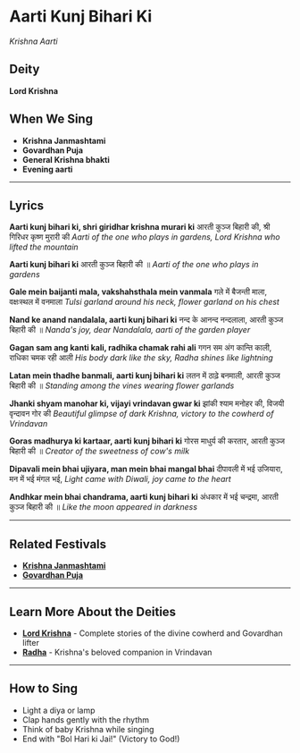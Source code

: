 # Aarti Kunj Bihari Ki
*Krishna Aarti*

## Deity
**Lord Krishna**

## When We Sing
- **Krishna Janmashtami**
- **Govardhan Puja**
- **General Krishna bhakti**
- **Evening aarti**

---

## Lyrics

**Aarti kunj bihari ki, shri giridhar krishna murari ki**
आरती कुञ्ज बिहारी की, श्री गिरिधर कृष्ण मुरारी की
*Aarti of the one who plays in gardens, Lord Krishna who lifted the mountain*

**Aarti kunj bihari ki**
आरती कुञ्ज बिहारी की ॥
*Aarti of the one who plays in gardens*

**Gale mein baijanti mala, vakshahsthala mein vanmala**
गले में बैजन्ती माला, वक्षःस्थल में वनमाला
*Tulsi garland around his neck, flower garland on his chest*

**Nand ke anand nandalala, aarti kunj bihari ki**
नन्द के आनन्द नन्दलाला, आरती कुञ्ज बिहारी की ॥
*Nanda's joy, dear Nandalala, aarti of the garden player*

**Gagan sam ang kanti kali, radhika chamak rahi ali**
गगन सम अंग कान्ति काली, राधिका चमक रही आली
*His body dark like the sky, Radha shines like lightning*

**Latan mein thadhe banmali, aarti kunj bihari ki**
लतन में ठाढ़े बनमाली, आरती कुञ्ज बिहारी की ॥
*Standing among the vines wearing flower garlands*

**Jhanki shyam manohar ki, vijayi vrindavan gwar ki**
झांकी श्याम मनोहर की, विजयी वृन्दावन गोर की
*Beautiful glimpse of dark Krishna, victory to the cowherd of Vrindavan*

**Goras madhurya ki kartaar, aarti kunj bihari ki**
गोरस माधुर्य की करतार, आरती कुञ्ज बिहारी की ॥
*Creator of the sweetness of cow's milk*

**Dipavali mein bhai ujiyara, man mein bhai mangal bhai**
दीपावली में भई उजियारा, मन में भई मंगल भई,
*Light came with Diwali, joy came to the heart*

**Andhkar mein bhai chandrama, aarti kunj bihari ki**
अंधकार में भई चन्द्रमा, आरती कुञ्ज बिहारी की ॥
*Like the moon appeared in darkness*

---

## Related Festivals

- **[Krishna Janmashtami](../section1-festivals/07-krishna-janmashtami.md)**
- **[Govardhan Puja](../section1-festivals/14-govardhan-puja.md)**

---

## Learn More About the Deities

- **[Lord Krishna](../section3-deities/04-lord-krishna.md)** - Complete stories of the divine cowherd and Govardhan lifter
- **[Radha](../section3-deities/09-radha.md)** - Krishna's beloved companion in Vrindavan

---

## How to Sing
- Light a diya or lamp
- Clap hands gently with the rhythm
- Think of baby Krishna while singing
- End with "Bol Hari ki Jai!" (Victory to God!)

